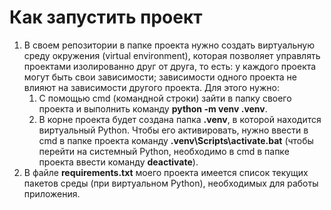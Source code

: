 # Как запустить проект
1. В своем репозитории в папке проекта нужно создать виртуальную среду окружения (virtual environment),
которая позволяет управлять проектами изолированно друг от друга, то есть: у каждого проекта могут быть свои
зависимости; зависимости одного проекта не влияют на зависимости другого проекта. Для этого нужно:
   1. С помощью cmd (командной строки) зайти в папку своего проекта и выполнить  команду **python -m venv .venv**. 
   2. В корне проекта будет создана папка **.venv**, в которой находится виртуальный Python. Чтобы его активировать,
   нужно ввести в cmd в папке проекта команду **.venv\Scripts\activate.bat** (чтобы перейти на системный Python, необходимо 
   в cmd в папке проекта ввести команду **deactivate**).
2. В файле **requirements.txt** моего проекта имеется список текущих пакетов среды (при виртуальном Python), 
   необходимых для работы приложения.